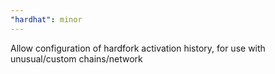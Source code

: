 ```yaml
---
"hardhat": minor
---
```


Allow configuration of hardfork activation history, for use with unusual/custom chains/network
